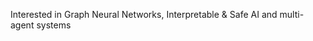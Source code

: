 Interested in Graph Neural Networks, Interpretable & Safe AI and multi-agent systems

<!---
viciousAegis/viciousAegis is a ✨ special ✨ repository because its `README.md` (this file) appears on your GitHub profile.
You can click the Preview link to take a look at your changes.
--->
